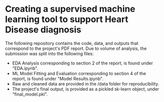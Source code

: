 # Creating a supervised machine learning tool to support Heart Disease diagnosis

The following repository contains the code, data, and outputs that correspond to the project's PDF report. Due to volume of analysis, the submission was split into the following files:

- EDA Analysis corresponding to section 2 of the report, is found under "EDA.ipynb".
- ML Model Fitting and Evaluation corresponding to section 4 of the report, is found under "Model Results.ipynb".
- Raw and cleaned data are provided in the /data folder for reproducibility.
- The project's final output, is provided as a pickled sk-learn object, under "final_model.pkl".
